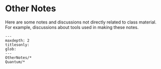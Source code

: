Other Notes
===========

Here are some notes and discussions not directly related to class material.  For
example, discussions about tools used in making these notes.

```{toctree}
---
maxdepth: 2
titlesonly:
glob:
---
OtherNotes/*
Quantum/*
```

